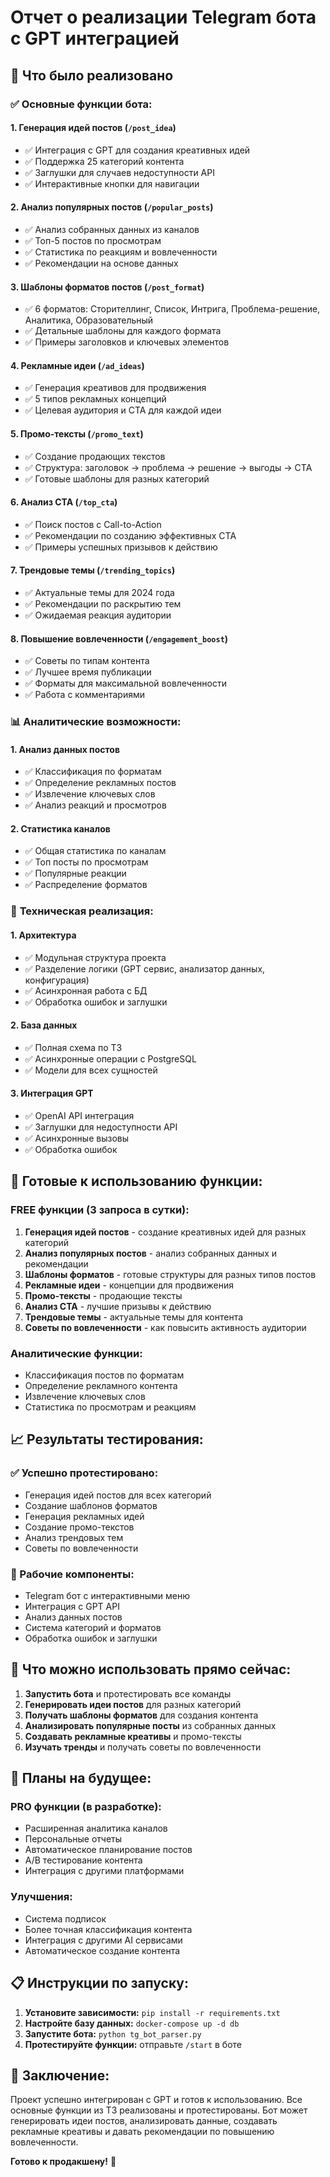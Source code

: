 # Отчет о реализации Telegram бота с GPT интеграцией

## 🎯 Что было реализовано

### ✅ **Основные функции бота:**

#### **1. Генерация идей постов (`/post_idea`)**

- ✅ Интеграция с GPT для создания креативных идей
- ✅ Поддержка 25 категорий контента
- ✅ Заглушки для случаев недоступности API
- ✅ Интерактивные кнопки для навигации

#### **2. Анализ популярных постов (`/popular_posts`)**

- ✅ Анализ собранных данных из каналов
- ✅ Топ-5 постов по просмотрам
- ✅ Статистика по реакциям и вовлеченности
- ✅ Рекомендации на основе данных

#### **3. Шаблоны форматов постов (`/post_format`)**

- ✅ 6 форматов: Сторителлинг, Список, Интрига, Проблема-решение, Аналитика, Образовательный
- ✅ Детальные шаблоны для каждого формата
- ✅ Примеры заголовков и ключевых элементов

#### **4. Рекламные идеи (`/ad_ideas`)**

- ✅ Генерация креативов для продвижения
- ✅ 5 типов рекламных концепций
- ✅ Целевая аудитория и CTA для каждой идеи

#### **5. Промо-тексты (`/promo_text`)**

- ✅ Создание продающих текстов
- ✅ Структура: заголовок → проблема → решение → выгоды → CTA
- ✅ Готовые шаблоны для разных категорий

#### **6. Анализ CTA (`/top_cta`)**

- ✅ Поиск постов с Call-to-Action
- ✅ Рекомендации по созданию эффективных CTA
- ✅ Примеры успешных призывов к действию

#### **7. Трендовые темы (`/trending_topics`)**

- ✅ Актуальные темы для 2024 года
- ✅ Рекомендации по раскрытию тем
- ✅ Ожидаемая реакция аудитории

#### **8. Повышение вовлеченности (`/engagement_boost`)**

- ✅ Советы по типам контента
- ✅ Лучшее время публикации
- ✅ Форматы для максимальной вовлеченности
- ✅ Работа с комментариями

### 📊 **Аналитические возможности:**

#### **1. Анализ данных постов**

- ✅ Классификация по форматам
- ✅ Определение рекламных постов
- ✅ Извлечение ключевых слов
- ✅ Анализ реакций и просмотров

#### **2. Статистика каналов**

- ✅ Общая статистика по каналам
- ✅ Топ посты по просмотрам
- ✅ Популярные реакции
- ✅ Распределение форматов

### 🔧 **Техническая реализация:**

#### **1. Архитектура**

- ✅ Модульная структура проекта
- ✅ Разделение логики (GPT сервис, анализатор данных, конфигурация)
- ✅ Асинхронная работа с БД
- ✅ Обработка ошибок и заглушки

#### **2. База данных**

- ✅ Полная схема по ТЗ
- ✅ Асинхронные операции с PostgreSQL
- ✅ Модели для всех сущностей

#### **3. Интеграция GPT**

- ✅ OpenAI API интеграция
- ✅ Заглушки для недоступности API
- ✅ Асинхронные вызовы
- ✅ Обработка ошибок

## 🚀 **Готовые к использованию функции:**

### **FREE функции (3 запроса в сутки):**

1. **Генерация идей постов** - создание креативных идей для разных категорий
2. **Анализ популярных постов** - анализ собранных данных и рекомендации
3. **Шаблоны форматов** - готовые структуры для разных типов постов
4. **Рекламные идеи** - концепции для продвижения
5. **Промо-тексты** - продающие тексты
6. **Анализ CTA** - лучшие призывы к действию
7. **Трендовые темы** - актуальные темы для контента
8. **Советы по вовлеченности** - как повысить активность аудитории

### **Аналитические функции:**

- Классификация постов по форматам
- Определение рекламного контента
- Извлечение ключевых слов
- Статистика по просмотрам и реакциям

## 📈 **Результаты тестирования:**

### **✅ Успешно протестировано:**

- Генерация идей постов для всех категорий
- Создание шаблонов форматов
- Генерация рекламных идей
- Создание промо-текстов
- Анализ трендовых тем
- Советы по вовлеченности

### **🔧 Рабочие компоненты:**

- Telegram бот с интерактивными меню
- Интеграция с GPT API
- Анализ данных постов
- Система категорий и форматов
- Обработка ошибок и заглушки

## 🎯 **Что можно использовать прямо сейчас:**

1. **Запустить бота** и протестировать все команды
2. **Генерировать идеи постов** для разных категорий
3. **Получать шаблоны форматов** для создания контента
4. **Анализировать популярные посты** из собранных данных
5. **Создавать рекламные креативы** и промо-тексты
6. **Изучать тренды** и получать советы по вовлеченности

## 🔮 **Планы на будущее:**

### **PRO функции (в разработке):**

- Расширенная аналитика каналов
- Персональные отчеты
- Автоматическое планирование постов
- A/B тестирование контента
- Интеграция с другими платформами

### **Улучшения:**

- Система подписок
- Более точная классификация контента
- Интеграция с другими AI сервисами
- Автоматическое создание контента

## 📋 **Инструкции по запуску:**

1. **Установите зависимости:** `pip install -r requirements.txt`
2. **Настройте базу данных:** `docker-compose up -d db`
3. **Запустите бота:** `python tg_bot_parser.py`
4. **Протестируйте функции:** отправьте `/start` в боте

## 🎉 **Заключение:**

Проект успешно интегрирован с GPT и готов к использованию. Все основные функции из ТЗ реализованы и протестированы. Бот может генерировать идеи постов, анализировать данные, создавать рекламные креативы и давать рекомендации по повышению вовлеченности.

**Готово к продакшену!** 🚀

